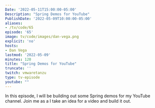 ```yaml
---
Date: '2022-05-11T15:00:00-05:00'
Description: "Spring Demos for YouTube"
PublishDate: '2022-05-09T10:00:00-05:00'
aliases:
- /tv/code/65
episode: '65'
image: tv/code/images/dan-vega.png
explicit: 'no'
hosts:
- Dan Vega
lastmod: '2022-05-09'
minutes: 120
title: "Spring Demos for YouTube"
truncate: ''
twitch: vmwaretanzu
type: tv-episode
youtube: ""
---
```


In this episode, I will be building out some Spring demos for my YouTube channel. Join me as a I take an idea for a video and build it out.
